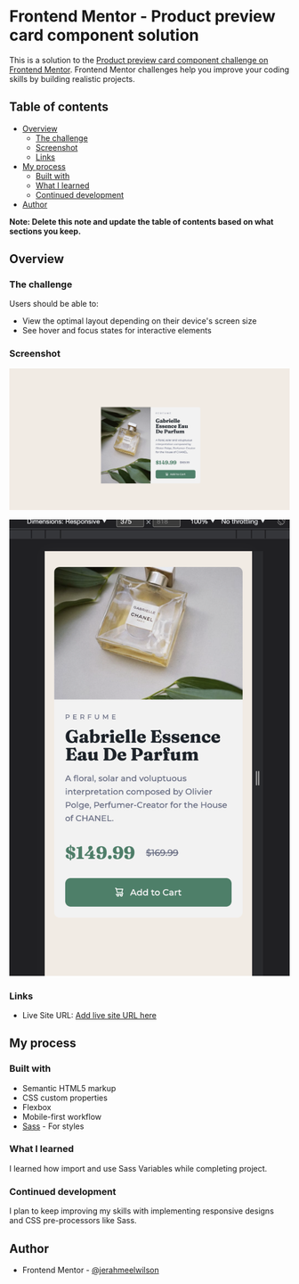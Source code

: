 # Frontend Mentor - Product preview card component solution

This is a solution to the [Product preview card component challenge on Frontend Mentor](https://www.frontendmentor.io/challenges/product-preview-card-component-GO7UmttRfa). Frontend Mentor challenges help you improve your coding skills by building realistic projects. 

## Table of contents

- [Overview](#overview)
  - [The challenge](#the-challenge)
  - [Screenshot](#screenshot)
  - [Links](#links)
- [My process](#my-process)
  - [Built with](#built-with)
  - [What I learned](#what-i-learned)
  - [Continued development](#continued-development)
- [Author](#author)

**Note: Delete this note and update the table of contents based on what sections you keep.**

## Overview

### The challenge

Users should be able to:

- View the optimal layout depending on their device's screen size
- See hover and focus states for interactive elements

### Screenshot

![](./desktop.png)

![](./mobile.png)

### Links

- Live Site URL: [Add live site URL here](https://jerahmeelwilson.github.io/product-preview-card/)

## My process

### Built with

- Semantic HTML5 markup
- CSS custom properties
- Flexbox
- Mobile-first workflow
- [Sass](https://sass-lang.com/) - For styles

### What I learned

I learned how import and use Sass Variables while completing project.

### Continued development

I plan to keep improving my skills with implementing responsive designs and CSS pre-processors like Sass.

## Author

- Frontend Mentor - [@jerahmeelwilson](https://www.frontendmentor.io/profile/jerahmeelwilson)

